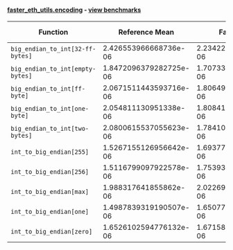 #### [faster_eth_utils.encoding](https://github.com/BobTheBuidler/faster-eth-utils/blob/master/faster_eth_utils/encoding.py) - [view benchmarks](https://github.com/BobTheBuidler/faster-eth-utils/blob/master/benchmarks/test_encoding_benchmarks.py)

| Function | Reference Mean | Faster Mean | % Change | Speedup (%) | x Faster | Faster |
|----------|---------------|-------------|----------|-------------|----------|--------|
| `big_endian_to_int[32-ff-bytes]` | 2.426553966668736e-06 | 2.2342292285282545e-06 | 7.93% | 8.61% | 1.09x | ✅ |
| `big_endian_to_int[empty-bytes]` | 1.8472096379282725e-06 | 1.7073360526989098e-06 | 7.57% | 8.19% | 1.08x | ✅ |
| `big_endian_to_int[ff-byte]` | 2.0671511443593716e-06 | 1.8064986486501636e-06 | 12.61% | 14.43% | 1.14x | ✅ |
| `big_endian_to_int[one-byte]` | 2.054811130951338e-06 | 1.8084167883262068e-06 | 11.99% | 13.62% | 1.14x | ✅ |
| `big_endian_to_int[two-bytes]` | 2.0800615537055623e-06 | 1.784107165152992e-06 | 14.23% | 16.59% | 1.17x | ✅ |
| `int_to_big_endian[255]` | 1.5267155126956642e-06 | 1.6937737023194361e-06 | -10.94% | -9.86% | 0.90x | ❌ |
| `int_to_big_endian[256]` | 1.5116799097922578e-06 | 1.7539367933154825e-06 | -16.03% | -13.81% | 0.86x | ❌ |
| `int_to_big_endian[max]` | 1.988317641855862e-06 | 2.0226922835795554e-06 | -1.73% | -1.70% | 0.98x | ❌ |
| `int_to_big_endian[one]` | 1.4987839319190507e-06 | 1.6507753011426454e-06 | -10.14% | -9.21% | 0.91x | ❌ |
| `int_to_big_endian[zero]` | 1.6526102594776132e-06 | 1.6715894086238672e-06 | -1.15% | -1.14% | 0.99x | ❌ |
